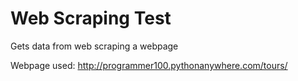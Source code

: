 # Web Scraping Test
 Gets data from web scraping a webpage

 Webpage used: http://programmer100.pythonanywhere.com/tours/

